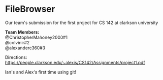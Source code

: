 # FileBrowser
Our team's submission for the first project for CS 142 at clarkson university

**Team Members:** <br>
@ChristopherMahoney2000#1 <br>
@colvinir#2 <br>
@alexanderc360#3 <br>

Directions: <https://people.clarkson.edu/~alexis/CS142/Assignments/project1.pdf>

Ian's and Alex's first time using git!
